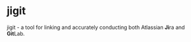 # jigit 

jigit - a tool for linking and accurately conducting both Atlassian **Ji**ra and **Git**Lab.


